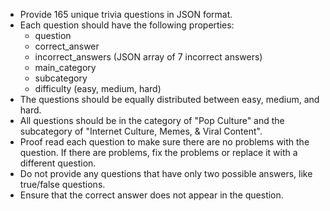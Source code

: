 - Provide 165 unique trivia questions in JSON format.
- Each question should have the following properties:
  - question
  - correct_answer
  - incorrect_answers (JSON array of 7 incorrect answers)
  - main_category
  - subcategory
  - difficulty (easy, medium, hard)
- The questions should be equally distributed between easy, medium, and hard.
- All questions should be in the category of "Pop Culture" and the subcategory of "Internet Culture, Memes, & Viral Content".
- Proof read each question to make sure there are no problems with the question. If there are problems, fix the problems or replace it with a different question.
- Do not provide any questions that have only two possible answers, like true/false questions.
- Ensure that the correct answer does not appear in the question.